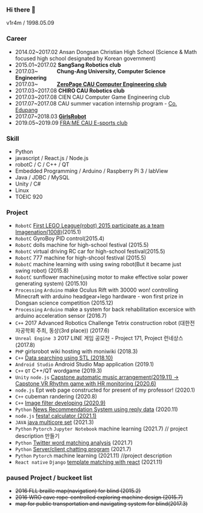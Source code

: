 ### Hi there 👋
v1r4m / 1998.05.09

### Career
- 2014.02~2017.02 Ansan Dongsan Christian High School (Science & Math focused high school designated by Korean government)
- 2015.01~2017.02 **SangSang Robotics club**
- 2017.03~ &emsp;&emsp;&emsp; **Chung-Ang University, Computer Science Engineering**
- 2017.03~ &emsp;&emsp;&emsp; **[ZeroPage CAU Computer Engineering club](https://zeropage.org)**
- 2017.03~2017.08 **CHIRO CAU Robotics club**
- 2017.03~2017.08 CIEN CAU Computer Game Engineering club
- 2017.07~2017.08 CAU summer vacation internship program - [Co. Edupang](https://edupang.com)
- 2017.07~2018.03 **[GirlsRobot](https://www.facebook.com/GirlsRobot/)**
- 2019.05~2019.09 [FRA:ME CAU E-sports club](https://www.facebook.com/CAUFRAME/)

### Skill
- Python
- javascript / React.js / Node.js
- robotC / C / C++ / QT
- Embedded Programming / Arduino / Raspberry Pi 3 / labView
- Java / JDBC / MySQL
- Unity / C#
- Linux
- TOEIC 920

### Project

- `RobotC` [First LEGO League(robot) 2015 participate as a team Imagenation(1008)](https://github.com/v1r4m/fll2015/blob/main/KRC_Team%20Paper%201008%20Imagination.pdf)(2015.1)
- `RobotC` GyroBoy PID control(2015.4)
- `RobotC` dolls machine for high-school festival (2015.5)
- `RobotC` virtual driving RC car for high-school festival(2015.5)
- `RobotC` 777 machine for high-shcool festival (2015.5)
- `RobotC` machine learning with using swing robot(But it became just swing robot) (2015.8)
- `RobotC` sunflower machine(using motor to make effective solar power generating system) (2015.10)
- `Processing` `Arduino` make Oculus Rift with 30000 won! controlling Minecraft with arduino headgear+lego hardware - won first prize in Dongsan science competition (2015.12)
- `Processing` `Arduino` make a system for back rehabilitation excersice with arduino acceleration sensor (2016.7)
- `C++` 2017 Advanced Robotics Challenge Tetrix construction robot (대한전자공학회 주최, 동상(3rd place)) (2017.6) 
- `Unreal Engine 3` 2017 LINE 게임 공모전 - Project 171, Project 런네상스 (2017.8)
- `PHP` girlsrobot wiki hosting with moniwiki (2018.3)
- `C++` [Data searching using STL (2018.10)](https://github.com/v1r4m/STL-test)
- `Android Studio` Android Studio Map application (2019.1)
- `C++` `QT` C++/QT wordgame (2019.3)
- `Unity` `node.js` [Capstone automatic music arrangement(2019.11) -> Capstone VR Rhythm game with HR monitoring (2020.6)](https://github.com/v1r4m/VRfit)
- `node.js` Ept web page constructed for present of my professor! (2020.1)
- `C++` cubeman randering (2020.8)
- `C++` [Image filter developing (2020.9)](https://github.com/v1r4m/DIP)
- `Python` [News Recommendation System using reply data](https://github.com/kevinOriginal/news-recommender) (2020.11)
- `node.js` [festa! calculator (2021.1)](https://github.com/v1r4m/cal)
- `JAVA` [java multicore set](https://github.com/v1r4m/goodbye/blob/main/2021.md#20213) (2021.3)
- `Python` `Pytorch` `Jupyter Notebook` machine learning (2021.7) // project description 만들기
- `Python` [Twitter word matching analysis](https://github.com/v1r4m/goodbye/blob/main/2021.md#20216) (2021.7)
- `Python` [Server/client chatting program](https://github.com/v1r4m/goodbye/blob/main/2021.md#20218) (2021.7)
- `Python` `Pytorch` machine learning (2021.11) //project description
- `React native` `Django` [template matching with react](https://www.youtube.com/watch?v=Hj0yWGxVoQQ) (2021.11)

### paused Project / buckeet list

- ~~2016 FLL braille map(navigation) for blind (2015.2)~~
- ~~2016 WRO cave rope-controlled exploring machine design (2015.7)~~
- ~~map for public transportation and navigating system for blind(2017.3)~~
 
<!--![Anurag's github stats](https://github-readme-stats.vercel.app/api?username=v1r4m)-->

